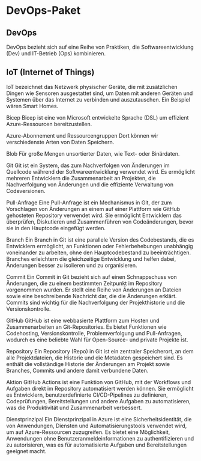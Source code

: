# DevOps-Paket

## DevOps
DevOps bezieht sich auf eine Reihe von Praktiken, die Softwareentwicklung (Dev) und IT-Betrieb (Ops) kombinieren.

## IoT (Internet of Things)
IoT bezeichnet das Netzwerk physischer Geräte, die mit zusätzlichen Dingen wie Sensoren ausgestattet sind, um Daten mit anderen Geräten und Systemen über das Internet zu verbinden und auszutauschen. Ein Beispiel wären Smart Homes.

Bicep
Bicep ist eine von Microsoft entwickelte Sprache (DSL) um effizient Azure-Ressourcen bereitzustellen.

Azure-Abonnement und Ressourcengruppen
Dort können wir verschiedenste Arten von Daten Speichern.

Blob
Für große Mengen unsortierter Daten, wie Text- oder Binärdaten.

Git
Git ist ein System, das zum Nachverfolgen von Änderungen im Quellcode während der Softwareentwicklung verwendet wird. Es ermöglicht mehreren Entwicklern die Zusammenarbeit an Projekten, die Nachverfolgung von Änderungen und die effiziente Verwaltung von Codeversionen.

Pull-Anfrage
Eine Pull-Anfrage ist ein Mechanismus in Git, der zum Vorschlagen von Änderungen an einem auf einer Plattform wie GitHub gehosteten Repository verwendet wird. Sie ermöglicht Entwicklern das überprüfen, Diskutieren und Zusammenführen von Codeänderungen, bevor sie in den Hauptcode eingefügt werden.

Branch
Ein Branch in Git ist eine parallele Version des Codebestands, die es Entwicklern ermöglicht, an Funktionen oder Fehlerbehebungen unabhängig voneinander zu arbeiten, ohne den Hauptcodebestand zu beeinträchtigen. Branches erleichtern die gleichzeitige Entwicklung und helfen dabei, Änderungen besser zu isolieren und zu organisieren.

Commit
Ein Commit in Git bezieht sich auf einen Schnappschuss von Änderungen, die zu einem bestimmten Zeitpunkt im Repository vorgenommen wurden. Er stellt eine Reihe von Änderungen an Dateien sowie eine beschreibende Nachricht dar, die die Änderungen erklärt. Commits sind wichtig für die Nachverfolgung der Projekthistorie und die Versionskontrolle.

GitHub
GitHub ist eine webbasierte Plattform zum Hosten und Zusammenarbeiten an Git-Repositories. Es bietet Funktionen wie Codehosting, Versionskontrolle, Problemverfolgung und Pull-Anfragen, wodurch es eine beliebte Wahl für Open-Source- und private Projekte ist.

Repository
Ein Repository (Repo) in Git ist ein zentraler Speicherort, an dem alle Projektdateien, die Historie und die Metadaten gespeichert sind. Es enthält die vollständige Historie der Änderungen am Projekt sowie Branches, Commits und andere damit verbundene Daten.

Aktion
GitHub Actions ist eine Funktion von GitHub, mit der Workflows und Aufgaben direkt im Repository automatisiert werden können. Sie ermöglicht es Entwicklern, benutzerdefinierte CI/CD-Pipelines zu definieren, Codeprüfungen, Bereitstellungen und andere Aufgaben zu automatisieren, was die Produktivität und Zusammenarbeit verbessert.

Dienstprinzipal
Ein Dienstprinzipal in Azure ist eine Sicherheitsidentität, die von Anwendungen, Diensten und Automatisierungstools verwendet wird, um auf Azure-Ressourcen zuzugreifen. Es bietet eine Möglichkeit, Anwendungen ohne Benutzeranmeldeinformationen zu authentifizieren und zu autorisieren, was es für automatisierte Aufgaben und Bereitstellungen geeignet macht.

